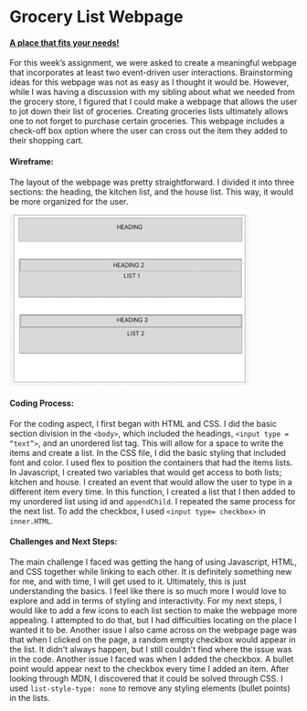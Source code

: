 # Grocery List Webpage

#### [A place that fits your needs!](https://fatemaalhameli.github.io/ConnectionsLab/Assignments/Assignment%203/index.html)

For this week’s assignment, we were asked to create a meaningful webpage that incorporates at least two event-driven user interactions. Brainstorming ideas for this webpage was not as easy as I thought it would be. However, while I was having a discussion with my sibling about what we needed from the grocery store, I figured that I could make a webpage that allows the user to jot down their list of groceries. Creating groceries lists ultimately allows one to not forget to purchase certain groceries. This webpage includes a check-off box option where the user can cross out the item they added to their shopping cart. 

#### Wireframe:

The layout of the webpage was pretty straightforward. I divided it into three sections: the heading, the kitchen list, and the house list. This way, it would be more organized for the user. 

  <img src= "https://github.com/FatemaAlhameli/ConnectionsLab/blob/main/Media/Assignments%20Media/Wireframe%20assignment%203.png" width = "420" height = "300">

#### Coding Process: 
For the coding aspect, I first began with HTML and CSS. I did the basic section division in the ```<body>```, which included the headings, ```<input type = “text”>```, and an unordered list tag. This will allow for a space to write the items and create a list. In the CSS file, I did the basic styling that included font and color. I used flex to position the containers that had the items lists.  In Javascript, I created two variables that would get access to both lists; kitchen and house. I created an event that would allow the user to type in a different item every time. In this function, I created a list that I then added to my unordered list using id and ```appendChild```. I repeated the same process for the next list.  To add the checkbox, I used ```<input type= checkbox>``` in ```inner.HTML```. 



#### Challenges and Next Steps:
The main challenge I faced was getting the hang of using Javascript, HTML, and CSS together while linking to each other. It is definitely something new for me, and with time, I will get used to it. Ultimately, this is just understanding the basics. I feel like there is so much more I would love to explore and add in terms of styling and interactivity. For my next steps, I would like to add a few icons to each list section to make the webpage more appealing. I attempted to do that, but I had difficulties locating on the place I wanted it to be. Another issue I also came across on the webpage page was that when I clicked on the page, a random empty checkbox would appear in the list. It didn't always happen, but I still couldn't find where the issue was in the code. Another issue I faced was when I added the checkbox. A bullet point would appear next to the checkbox every time I added an item. After looking through MDN, I discovered that it could be solved through CSS. I used ```list-style-type: none``` to remove any styling elements (bullet points) in the lists. 

